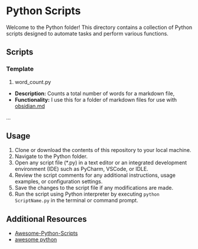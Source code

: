 # Python Scripts

Welcome to the Python folder! This directory contains a collection of Python scripts designed to automate tasks and perform various functions.

## Scripts

### Template 

 1. word_count.py

- **Description:** Counts a total number of words for a markdown file, 
- **Functionality:** I use this for a folder of markdown files for use with [obsidian.md](https://obsidian.md/)


...

## Usage

1. Clone or download the contents of this repository to your local machine.
2. Navigate to the Python folder.
3. Open any script file (*.py) in a text editor or an integrated development environment (IDE) such as PyCharm, VSCode, or IDLE.
4. Review the script comments for any additional instructions, usage examples, or configuration settings.
5. Save the changes to the script file if any modifications are made.
6. Run the script using Python interpreter by executing `python ScriptName.py` in the terminal or command prompt.

## Additional Resources
* [Awesome-Python-Scripts](https://github.com/hastagAB/Awesome-Python-Scripts)
* [awesome python](https://github.com/vinta/awesome-python)
